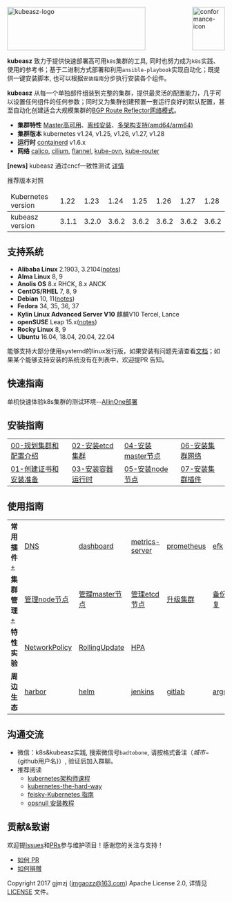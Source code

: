 <img alt="kubeasz-logo" width="320" height="100" src="pics/kubeasz.svg">  <a href="docs/mixes/conformance.md"><img align="right" alt="conformance-icon" width="75" height="100" src="https://www.cncf.io/wp-content/uploads/2020/07/certified_kubernetes_color-1.png"></a>

**kubeasz** 致力于提供快速部署高可用`k8s`集群的工具, 同时也努力成为`k8s`实践、使用的参考书；基于二进制方式部署和利用`ansible-playbook`实现自动化；既提供一键安装脚本, 也可以根据`安装指南`分步执行安装各个组件。

**kubeasz** 从每一个单独部件组装到完整的集群，提供最灵活的配置能力，几乎可以设置任何组件的任何参数；同时又为集群创建预置一套运行良好的默认配置，甚至自动化创建适合大规模集群的[BGP Route Reflector网络模式](docs/setup/network-plugin/calico-bgp-rr.md)。

- **集群特性** [Master高可用](docs/setup/00-planning_and_overall_intro.md#ha-architecture)、[离线安装](docs/setup/offline_install.md)、[多架构支持(amd64/arm64)](docs/setup/multi_platform.md)
- **集群版本** kubernetes v1.24, v1.25, v1.26, v1.27, v1.28
- **运行时** [containerd](docs/setup/03-container_runtime.md) v1.6.x
- **网络** [calico](docs/setup/network-plugin/calico.md), [cilium](docs/setup/network-plugin/cilium.md), [flannel](docs/setup/network-plugin/flannel.md), [kube-ovn](docs/setup/network-plugin/kube-ovn.md), [kube-router](docs/setup/network-plugin/kube-router.md)


**[news]** kubeasz 通过cncf一致性测试 [详情](docs/mixes/conformance.md)

推荐版本对照

<table>
  <thead>
    <tr>
      <td>Kubernetes version</td>
      <td>1.22</td>
      <td>1.23</td>
      <td>1.24</td>
      <td>1.25</td>
      <td>1.26</td>
      <td>1.27</td>
      <td>1.28</td>
    </tr>
  </thead>
  <tbody>
    <tr>
      <td>kubeasz version</td>
      <td>3.1.1</td>
      <td>3.2.0</td>
      <td>3.6.2</td>
      <td>3.6.2</td>
      <td>3.6.2</td>
      <td>3.6.2</td>
      <td>3.6.2</td>
    </tr>
  </tbody>
</table>

## 支持系统

- **Alibaba Linux** 2.1903, 3.2104([notes](docs/setup/multi_os.md#Alibaba))
- **Alma Linux** 8, 9
- **Anolis OS** 8.x RHCK, 8.x ANCK
- **CentOS/RHEL** 7, 8, 9
- **Debian** 10, 11([notes](docs/setup/multi_os.md#Debian))
- **Fedora** 34, 35, 36, 37
- **Kylin Linux Advanced Server V10** 麒麟V10 Tercel, Lance
- **openSUSE** Leap 15.x([notes](docs/setup/multi_os.md#openSUSE))
- **Rocky Linux** 8, 9
- **Ubuntu** 16.04, 18.04, 20.04, 22.04

能够支持大部分使用systemd的linux发行版，如果安装有问题先请查看[文档](docs/setup/multi_os.md)；如果某个能够支持安装的系统没有在列表中，欢迎提PR 告知。

## 快速指南

单机快速体验k8s集群的测试环境--[AllinOne部署](docs/setup/quickStart.md)

## 安装指南

<table border="0">
    <tr>
        <td><a href="docs/setup/00-planning_and_overall_intro.md">00-规划集群和配置介绍</a></td>
        <td><a href="docs/setup/02-install_etcd.md">02-安装etcd集群</a></td>
        <td><a href="docs/setup/04-install_kube_master.md">04-安装master节点</a></td>
        <td><a href="docs/setup/06-install_network_plugin.md">06-安装集群网络</a></td>
    </tr>
    <tr>
        <td><a href="docs/setup/01-CA_and_prerequisite.md">01-创建证书和安装准备</a></td>
        <td><a href="docs/setup/03-container_runtime.md">03-安装容器运行时</a></td>
        <td><a href="docs/setup/05-install_kube_node.md">05-安装node节点</a></td>
        <td><a href="docs/setup/07-install_cluster_addon.md">07-安装集群插件</a></td>
    </tr>
</table>

## 使用指南

<table border="0">
    <tr>
        <td><strong>常用插件</strong><a href="docs/guide/index.md">+</a></td>
        <td><a href="docs/guide/kubedns.md">DNS</a></td>
        <td><a href="docs/guide/dashboard.md">dashboard</a></td>
        <td><a href="docs/guide/metrics-server.md">metrics-server</a></td>
        <td><a href="docs/guide/prometheus.md">prometheus</a></td>
        <td><a href="docs/guide/efk.md">efk</a></td>
    </tr>
    <tr>
        <td><strong>集群管理</strong><a href="docs/op/op-index.md">+</a></td>
        <td><a href="docs/op/op-node.md">管理node节点</a></td>
        <td><a href="docs/op/op-master.md">管理master节点</a></td>
        <td><a href="docs/op/op-etcd.md">管理etcd节点</a></td>
        <td><a href="docs/op/upgrade.md">升级集群</a></td>
        <td><a href="docs/op/cluster_restore.md">备份恢复</a></td>
    </tr>
    <tr>
        <td><strong>特性实验</strong></td>
        <td><a href="docs/guide/networkpolicy.md">NetworkPolicy</a></td>
        <td><a href="docs/guide/rollingupdateWithZeroDowntime.md">RollingUpdate</a></td>
        <td><a href="docs/guide/hpa.md">HPA</a></td>
        <td><a href=""></a></td>
        <td><a href=""></a></td>
    </tr>
    <tr>
        <td><strong>周边生态</strong></td>
        <td><a href="docs/guide/harbor.md">harbor</a></td>
        <td><a href="docs/guide/helm.md">helm</a></td>
        <td><a href="docs/guide/jenkins.md">jenkins</a></td>
        <td><a href="docs/guide/gitlab/readme.md">gitlab</a></td>
        <td><a href="docs/guide/argocd.md">argocd</a></td>
        <td><a href=""></a></td>
    </tr>
</table>

## 沟通交流

- 微信：k8s&kubeasz实践, 搜索微信号`badtobone`, 请按格式备注（${城市}-${github用户名}）, 验证后加入群聊。
- 推荐阅读
  - [kubernetes架构师课程](https://www.toutiao.com/c/user/token/MS4wLjABAAAA0YFomuMNm87NNysXeUsQdI0Tt3gOgz8WG_0B3MzxsmI/?tab=article)
  - [kubernetes-the-hard-way](https://github.com/kelseyhightower/kubernetes-the-hard-way)
  - [feisky-Kubernetes 指南](https://github.com/feiskyer/kubernetes-handbook/blob/master/SUMMARY.md)
  - [opsnull 安装教程](https://github.com/opsnull/follow-me-install-kubernetes-cluster)

## 贡献&致谢

欢迎提[Issues](https://github.com/easzlab/kubeasz/issues)和[PRs](docs/mixes/HowToContribute.md)参与维护项目！感谢您的关注与支持！
- [如何 PR](docs/mixes/HowToContribute.md)
- [如何捐赠](docs/mixes/donate.md)

Copyright 2017 gjmzj (jmgaozz@163.com) Apache License 2.0, 详情见 [LICENSE](docs/mixes/LICENSE) 文件。
